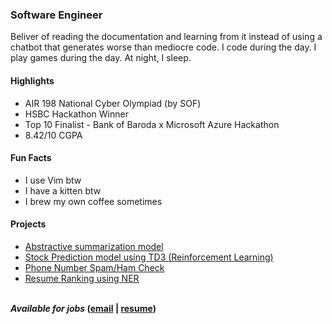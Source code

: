 ### Software Engineer

Beliver of reading the documentation and learning from it instead of using a chatbot that generates worse than mediocre code. I code during the day. I play games during the day. At night, I sleep.

#### Highlights
- AIR 198 National Cyber Olympiad (by SOF)
- HSBC Hackathon Winner
- Top 10 Finalist - Bank of Baroda x Microsoft Azure Hackathon
- 8.42/10 CGPA

#### Fun Facts
- I use Vim btw
- I have a kitten btw
- I brew my own coffee sometimes

#### Projects
- <a href="https://huggingface.co/siddheshtv/abstractive_summarization" target="_blank">Abstractive summarization model</a>
- <a href="https://github.com/siddheshtv/td3-stock-aapl" target="_blank">Stock Prediction model using TD3 (Reinforcement Learning)</a>
- <a href="https://github.com/siddheshtv/phone-spam" target="_blank">Phone Number Spam/Ham Check</a>
- <a href="https://github.com/siddheshtv/resume_ner_rankmatchV2" target="_blank">Resume Ranking using NER</a>
<br />
<strong><em>Available for jobs</em> (<a href="mailto:heykulthe@gmail.com">email</a> | <a href="https://drive.google.com/file/d/1vze3lveP528q4r5Yv5lIZ60AzPC-kI_2/view" target="_blank">resume</a>)</strong>
